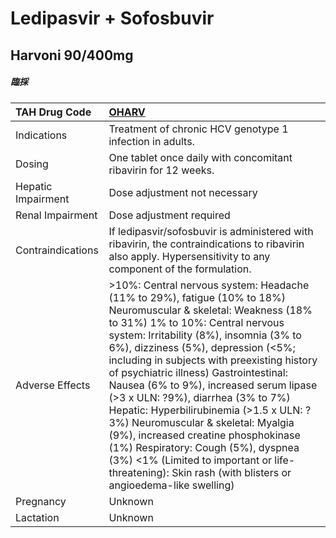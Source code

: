 # Ledipasvir + Sofosbuvir

## Harvoni 90/400mg

##### 臨採

| TAH Drug Code      | [OHARV](https://www.tahsda.org.tw/drugs/hissearch.php?drug_code=OHARV)                                                                                                                                                                                                                                                                                                                                                                                                                                                                                                                                                                                                                |
|:-------------------|:--------------------------------------------------------------------------------------------------------------------------------------------------------------------------------------------------------------------------------------------------------------------------------------------------------------------------------------------------------------------------------------------------------------------------------------------------------------------------------------------------------------------------------------------------------------------------------------------------------------------------------------------------------------------------------------|
| Indications        | Treatment of chronic HCV genotype 1 infection in adults.                                                                                                                                                                                                                                                                                                                                                                                                                                                                                                                                                                                                                              |
| Dosing             | One tablet once daily with concomitant ribavirin for 12 weeks.                                                                                                                                                                                                                                                                                                                                                                                                                                                                                                                                                                                                                        |
| Hepatic Impairment | Dose adjustment not necessary                                                                                                                                                                                                                                                                                                                                                                                                                                                                                                                                                                                                                                                         |
| Renal Impairment   | Dose adjustment required                                                                                                                                                                                                                                                                                                                                                                                                                                                                                                                                                                                                                                                              |
| Contraindications  | If ledipasvir/sofosbuvir is administered with ribavirin, the contraindications to ribavirin also apply. Hypersensitivity to any component of the formulation.                                                                                                                                                                                                                                                                                                                                                                                                                                                                                                                         |
| Adverse Effects    | >10%: Central nervous system: Headache (11% to 29%), fatigue (10% to 18%) Neuromuscular & skeletal: Weakness (18% to 31%) 1% to 10%: Central nervous system: Irritability (8%), insomnia (3% to 6%), dizziness (5%), depression (<5%; including in subjects with preexisting history of psychiatric illness) Gastrointestinal: Nausea (6% to 9%), increased serum lipase (>3 x ULN: ?9%), diarrhea (3% to 7%) Hepatic: Hyperbilirubinemia (>1.5 x ULN: ?3%) Neuromuscular & skeletal: Myalgia (9%), increased creatine phosphokinase (1%) Respiratory: Cough (5%), dyspnea (3%) <1% (Limited to important or life-threatening): Skin rash (with blisters or angioedema-like swelling) |
| Pregnancy          | Unknown                                                                                                                                                                                                                                                                                                                                                                                                                                                                                                                                                                                                                                                                               |
| Lactation          | Unknown                                                                                                                                                                                                                                                                                                                                                                                                                                                                                                                                                                                                                                                                               |

